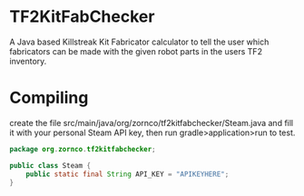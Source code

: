# TF2KitFabChecker
A Java based Killstreak Kit Fabricator calculator to tell the user which fabricators can be made with the given robot parts in the users TF2 inventory.

# Compiling
create the file src/main/java/org/zornco/tf2kitfabchecker/Steam.java and fill it with your personal Steam API key, then run gradle>application>run to test.
```Java
package org.zornco.tf2kitfabchecker;

public class Steam {
    public static final String API_KEY = "APIKEYHERE";
}
```
